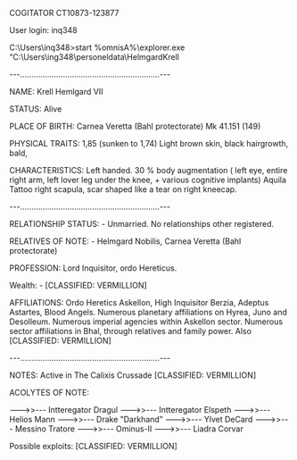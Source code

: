 COGITATOR CT10873-123877

User login: inq348

C:\Users\inq348>start %omnisA%\explorer.exe “C:\Users\ing348\personeldata\HelmgardKrell


---..............................................................---

NAME: Krell Hemlgard VII

STATUS: Alive 

PLACE OF BIRTH: Carnea Veretta (Bahl protectorate) Mk 41.151 (149)

PHYSICAL TRAITS: 1,85 (sunken to 1,74) Light brown skin, black hairgrowth, bald,

CHARACTERISTICS: Left handed. 30 % body augmentation ( left eye, entire right arm, left lover leg under the knee, + various cognitive implants) Aquila Tattoo right scapula, scar shaped like a tear on right kneecap. 


---..............................................................---

RELATIONSHIP STATUS: - Unmarried. No relationships other registered. 

RELATIVES OF NOTE: - Helmgard Nobilis, Carnea Veretta (Bahl protectorate)

PROFESSION: Lord Inquisitor, ordo Hereticus.

Wealth: - [CLASSIFIED: VERMILLION]

AFFILIATIONS: Ordo Heretics Askellon, High Inquisitor Berzia, Adeptus Astartes, Blood Angels. Numerous planetary affiliations on Hyrea, Juno and Desolleum. Numerous imperial agencies within Askellon sector. Numerous sector affiliations in Bhal, through relatives and family power. Also [CLASSIFIED: VERMILLION]


---..............................................................---

NOTES: Active in The Calixis Crussade [CLASSIFIED: VERMILLION]

ACOLYTES OF NOTE: 

--->>--- Intteregator Dragul
--->>--- Intteregator Elspeth 
--->>--- Helios Mann
--->>--- Drake ”Darkhand” 
--->>--- Ylvet DeCard 
--->>--- Messino Tratore 
--->>--- Ominus-II 
--->>--- Liadra Corvar

Possible exploits: [CLASSIFIED: VERMILLION]
